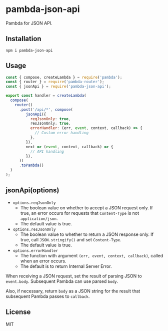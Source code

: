# pambda-json-api

Pambda for JSON API.

## Installation

```
npm i pambda-json-api
```

## Usage

``` javascript
const { compose, createLambda } = require('pambda');
const { router } = require('pambda-router');
const { jsonApi } = require('pambda-json-api');

export const handler = createLambda(
  compose(
    router()
      .post('/api/*', compose(
         jsonApi({
           reqJsonOnly: true,
           resJsonOnly; true,
           errorHandler: (err, event, context, callback) => {
             // Custom error handling
           },
         }),
         next => (event, context, callback) => {
           // API handling
         }),
      ))
      .toPambda()
  )
);
```

## jsonApi(options)

- `options.reqJsonOnly`
    - The boolean value on whether to accept a JSON request only.
      If true, an error occurs for requests that `Content-Type` is not `application/json`.
    - The default value is true.
- `options.resJsonOnly`
    - The boolean value to whether to return a JSON response only.
      If true, call `JSON.stringify()` and set `Content-Type`.
    - The default value is true.
- `options.errorHandler`
    - The function with argument `(err, event, context, callback)`, called when an error occurs.
    - The default is to return Internal Server Error.

When receiving a JSON request, set the result of parsing JSON to `event.body`. Subsequent Pambda can use parsed `body`.

Also, if necessary, return `body` as a JSON string for the result that subsequent Pambda passes to `callback`.

## License

MIT
